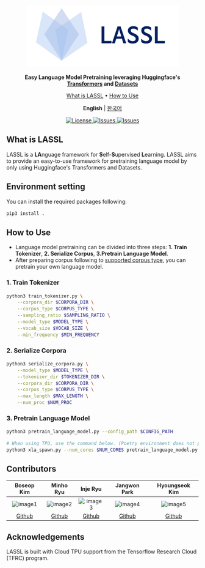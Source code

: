 <div align="center">

<img src="docs/source/imgs/logo.png" width="400px">

**Easy Language Model Pretraining leveraging Huggingface's [Transformers](https://github.com/huggingface/transformers) and [Datasets](https://github.com/huggingface/datasets)**

<p align="center">
  <a href="#what-is-lassl">What is LASSL</a> •
  <a href="#how-to-use">How to Use</a>
</p>

<p>
    <b>English</b> |
    <a href="README_ko.md">한국어</a>
</p>

<p align="center">
    <a href="https://github.com/lassl/lassl/blob/master/LICENSE">
        <img alt="License" src="https://img.shields.io/badge/license-Apache%202.0-blue.svg">
    </a>
    <a href="https://github.com/lassl/lassl/issues">
        <img alt="Issues" src="https://img.shields.io/github/issues/lassl/lassl">
    </a>
    <a href="https://huggingface.co/lassl">
        <img alt="Issues" src="https://img.shields.io/badge/huggingface-lassl-002060">
    </a>
</p>

</div>

## What is LASSL
LASSL is a **LA**nguage framework for **S**elf-**S**upervised **L**earning. LASSL aims to provide an easy-to-use framework for pretraining language model by only using Huggingface's Transformers and Datasets.

## Environment setting
You can install the required packages following:
```bash
pip3 install .
```

## How to Use
- Language model pretraining can be divided into three steps: **1. Train Tokenizer**, **2. Serialize Corpus**, **3.Pretrain Language Model**.
- After preparing corpus following to <a href="https://github.com/lassl/lassl/blob/main/docs/supported_dataset.md">supported corpus type</a>, you can pretrain your own language model.

### 1. Train Tokenizer
```bash
python3 train_tokenizer.py \
    --corpora_dir $CORPORA_DIR \
    --corpus_type $CORPUS_TYPE \
    --sampling_ratio $SAMPLING_RATIO \
    --model_type $MODEL_TYPE \
    --vocab_size $VOCAB_SIZE \
    --min_frequency $MIN_FREQUENCY
```

### 2. Serialize Corpora
```bash
python3 serialize_corpora.py \
    --model_type $MODEL_TYPE \
    --tokenizer_dir $TOKENIZER_DIR \
    --corpora_dir $CORPORA_DIR \
    --corpus_type $CORPUS_TYPE \
    --max_length $MAX_LENGTH \
    --num_proc $NUM_PROC
```

### 3. Pretrain Language Model
```bash
python3 pretrain_language_model.py --config_path $CONFIG_PATH
```

```bash
# When using TPU, use the command below. (Poetry environment does not provide PyTorch XLA as default.)
python3 xla_spawn.py --num_cores $NUM_CORES pretrain_language_model.py --config_path $CONFIG_PATH
```

## Contributors
Boseop Kim|Minho Ryu|Inje Ryu|Jangwon Park|Hyoungseok Kim
:-:|:-:|:-:|:-:|:-:
![image1][image1]|![image2][image2]|![image3][image3]|![image4][image4]|![image5][image5]
[Github](https://github.com/seopbo)|[Github](https://github.com/bzantium)|[Github](https://github.com/iron-ij)|[Github](https://github.com/monologg)|[Github](https://github.com/alxiom)

[image1]: https://avatars.githubusercontent.com/seopbo
[image2]: https://avatars.githubusercontent.com/bzantium
[image3]: https://avatars.githubusercontent.com/iron-ij
[image4]: https://avatars.githubusercontent.com/monologg
[image5]: https://avatars.githubusercontent.com/alxiom

## Acknowledgements
LASSL is built with Cloud TPU support from the Tensorflow Research Cloud (TFRC) program.
